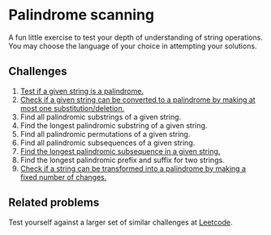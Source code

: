 # Palindrome scanning
A fun little exercise to test your depth of understanding of string operations.
You may choose the language of your choice in attempting your solutions.

## Challenges
1. [Test if a given string is a palindrome.](https://leetcode.com/problems/valid-palindrome/)
2. [Check if a given string can be converted to a palindrome by making at most one substitution/deletion.](https://leetcode.com/problems/valid-palindrome-ii/)
3. Find all palindromic substrings of a given string.
4. Find the longest palindromic substring of a given string.
5. Find all palindromic permutations of a given string.
6. Find all palindromic subsequences of a given string.
7. [Find the longest palindromic subsequence in a given string.](https://leetcode.com/problems/longest-palindromic-subsequence/)
8. Find the longest palindromic prefix and suffix for two strings.
9. [Check if a string can be transformed into a palindrome by making a fixed number of changes.](https://leetcode.com/problems/valid-palindrome-iii/)


## Related problems
Test yourself against a larger set of similar challenges at [Leetcode](https://leetcode.com/problemset/all/?search=palindrome).